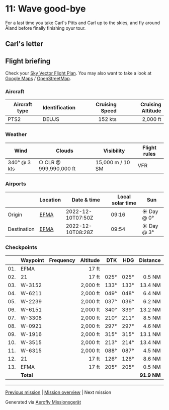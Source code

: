 11: Wave good-bye
==================

For a last time you take Carl`s Pitts and Carl up to the skies, and fly around Åland before finally finishing oyur tour.

Carl's letter
-------------

>

Flight briefing
---------------

Check your [Sky Vector Flight Plan](https://skyvector.com/?ll=60.123931066290545,19.90497520861573&chart=301&zoom=3&fpl=N0152A000%20EFMA%205958N02013E%206002N02023E%206007N02031E%206019N02023E%206012N02014E%206014N02006E%206024N01948E%206013N01932E%206013N01941E%20EFMA). You may also want to take a look at [Google Maps](https://www.google.com/maps/@?api=1&map_action=map&center=60.18490686364503,20.022711753845215&zoom=10&basemap=terrain) / [OpenStreetMap](https://www.openstreetmap.org/#map=10/60.18490686364503/20.022711753845215).

### Aircraft

| Aircraft type | Identification | Cruising Speed | Cruising Altitude |
|---------------|----------------|---------------:|------------------:|
| PTS2          | DEUJS         |        152 kts |          2,000 ft |

### Weather

| Wind         | Clouds          | Visibility       | Flight rules |
|--------------|-----------------|------------------|--------------|
| 340° @ 3 kts | ○ CLR @ 999,990,000 ft | 15,000 m / 10 SM | VFR |

### Airports

|             | Location                                   | Date & time    | Local solar time | Sun |
|-------------|--------------------------------------------|----------------|------------------|-----|
| Origin      | [EFMA](https://skyvector.com/airport/EFMA) | 2022-12-10T07:50Z | 09:16 | ☀ Day @ 0° |
| Destination | [EFMA](https://skyvector.com/airport/EFMA) | 2022-12-10T08:28Z | 09:54 | ☀ Day @ 3° |

### Checkpoints

|     | Waypoint  | Frequency  | Altitude  | DTK  | HDG  | Distance |   ETE |
|:---:|-----------|-----------:|----------:|-----:|-----:|---------:|------:|
| 01. | EFMA      |            |     17 ft |      |      |          |       |
| 02. | 21        |            |     17 ft | 025° | 025° |   0.5 NM | 01:06 |
| 03. | W-3152    |            |  2,000 ft | 133° | 133° |  13.4 NM | 05:13 |
| 04. | W-6211    |            |  2,000 ft | 049° | 048° |   6.4 NM | 02:32 |
| 05. | W-2239    |            |  2,000 ft | 037° | 036° |   6.2 NM | 02:28 |
| 06. | W-6151    |            |  2,000 ft | 340° | 339° |  13.2 NM | 05:20 |
| 07. | W-3308    |            |  2,000 ft | 210° | 211° |   8.5 NM | 03:20 |
| 08. | W-0921    |            |  2,000 ft | 297° | 297° |   4.6 NM | 01:50 |
| 09. | W-1916    |            |  2,000 ft | 315° | 315° |  13.1 NM | 05:17 |
| 10. | W-3515    |            |  2,000 ft | 213° | 214° |  13.4 NM | 05:14 |
| 11. | W-6315    |            |  2,000 ft | 088° | 087° |   4.5 NM | 01:46 |
| 12. | 21        |            |     17 ft | 126° | 126° |   8.6 NM | 03:20 |
| 13. | EFMA      |            |     17 ft | 205° | 205° |   0.5 NM | 01:06 |
|     | **Total** |            |           |      |      | **91.9 NM** | **38:27** |

----

[Previous mission](./10_aland_homecoming.md) | [Mission overview](./README.md) | Next mission

Generated via [Aerofly Missionsgerät](https://github.com/fboes/aerofly-missions)
